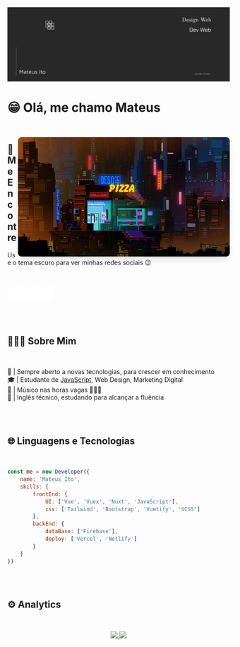 <img src="./assets/GitHub.png">

<br>

# 😁 Olá, me chamo Mateus

<br>

<img src="./assets/pizza.gif" align="right" 
style="border-radius:8px;box-shadow:0 10px 15px -3px rgba(0,0,0,0.1),0 4px 6px -2px rgba(0,0,0,0.05);">


## 👥 Me Encontre

Use o tema escuro para ver minhas redes sociais 😉

<br>

<a href="https://linkedin.com/in/mateus-ito"><img src="./assets/redes-sociais/linkedin.svg" width="32px" /></a>
<a href="https://codepen.io/mateus-ito"><img src="./assets/redes-sociais/codepen.svg" width="32px" /></a>
<a href="https://instagram.com/mateus_ito_silva/"><img src="./assets/redes-sociais/instagram.svg" width="32px" /></a>

<br>
<br>

## 👩🏻‍💻 Sobre Mim 

<br>

📖 | Sempre aberto a novas tecnologias, para crescer em conhecimento \
🎓 | Estudante de [JavaScript](https://developer.mozilla.org/pt-BR/docs/Learn/JavaScript), Web Design, Marketing Digital \
🎵 | Músico nas horas vagas 🎸🎹🎤\
💬 | Inglês técnico, estudando para alcançar a fluência

<br>
<br>

## 🌐 Linguagens e Tecnologias

<br>

```javascript
const me = new Developer({
    name: 'Mateus Ito',
    skills: {
        frontEnd: {
            UI: ['Vue', 'Vuex', 'Nuxt', 'JavaScript'],
            css: ['Tailwind', 'Bootstrap', 'Vuetify', 'SCSS']
        },
        backEnd: {
            dataBase: ['Firebase'],
            deploy: ['Vercel', 'Netlify']
        }
    }
})
```

<br>
<br>

## ⚙ Analytics

<br>

<p align="center">
    <a href="https://github.com/jos620">
        <img height="180em" src="https://github-readme-stats-eight-theta.vercel.app/api?username=jos620&show_icons=true&theme=algolia&include_all_commits=true&count_private=true"/>
        <img height="180em" src="https://github-readme-stats-eight-theta.vercel.app/api/top-langs/?username=jos620&layout=compact&langs_count=8&theme=algolia"/>
    </a>
</p>
